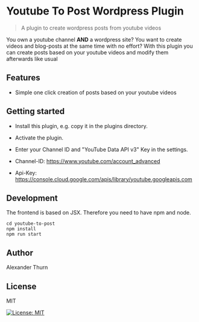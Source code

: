 # Youtube To Post Wordpress Plugin
> A plugin to create wordpress posts from youtube videos

You own a youtube channel <b>AND</b> a wordpress site?
You want to create videos and blog-posts at the same time with no effort? 
With this plugin you can create posts based on your youtube videos and modify them afterwards like usual

## Features

* Simple one click creation of posts based on your youtube videos 

## Getting started

* Install this plugin, e.g. copy it in the plugins directory. 
* Activate the plugin.
* Enter your Channel ID and "YouTube Data API v3" Key in the settings.

* Channel-ID: https://www.youtube.com/account_advanced
* Api-Key: https://console.cloud.google.com/apis/library/youtube.googleapis.com


## Development

The frontend is based on JSX. Therefore you need to have npm and node. 

```
cd youtube-to-post
npm install
npm run start
````



## Author

Alexander Thurn


## License

MIT

[![License: MIT](https://img.shields.io/badge/License-MIT-yellow.svg)](https://opensource.org/licenses/MIT)

